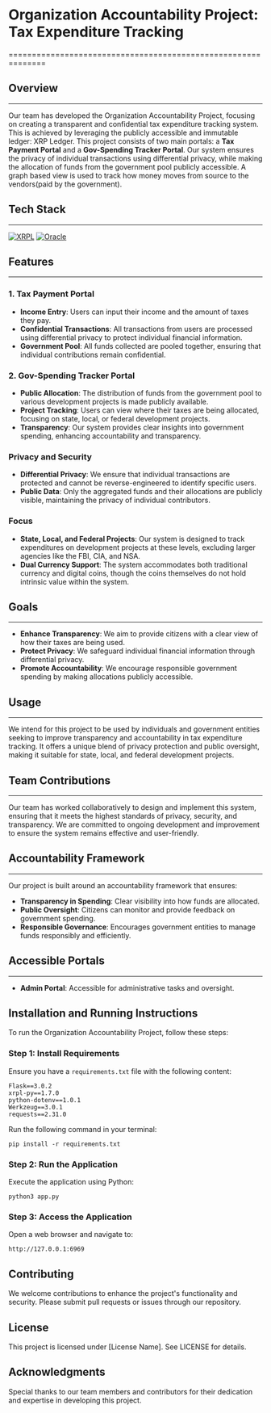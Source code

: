 # Organization Accountability Project: Tax Expenditure Tracking
==============================================================

## Overview
-----------

Our team has developed the Organization Accountability Project, focusing on creating a transparent and confidential tax expenditure tracking system. This is achieved by leveraging the publicly accessible and immutable ledger: XRP Ledger. This project consists of two main portals: a **Tax Payment Portal** and a **Gov-Spending Tracker Portal**. Our system ensures the privacy of individual transactions using differential privacy, while making the allocation of funds from the government pool publicly accessible. A graph based view is used to track how money moves from source to the vendors(paid by the government).

## Tech Stack
-----------
<a href='https://xrpl.org/' target="_blank"><img alt='XRPL' src='https://img.shields.io/badge/XRPL-100000?style=for-the-badge&logo=XRPL&logoColor=0884FF&labelColor=0884FF&color=0884FF&margin=10'/></a> <a href='https://container-registry.oracle.com/ords/f?p=113:10::::::' target="_blank"><img alt='Oracle' src='https://img.shields.io/badge/Oracle_CI/CR-100000?style=for-the-badge&logo=Oracle&logoColor=FF0505&labelColor=FF0505&color=FF0505'/></a><a href='https://www.python.org/' target="_blank"><img alt='' src='https://img.shields.io/badge/Python-100000?style=for-the-badge&logo=&logoColor=9AFF02&labelColor=9AFF02&color=9AFF02'/></a>

## Features
------------

### 1. Tax Payment Portal

- **Income Entry**: Users can input their income and the amount of taxes they pay.
- **Confidential Transactions**: All transactions from users are processed using differential privacy to protect individual financial information.
- **Government Pool**: All funds collected are pooled together, ensuring that individual contributions remain confidential.

### 2. Gov-Spending Tracker Portal

- **Public Allocation**: The distribution of funds from the government pool to various development projects is made publicly available.
- **Project Tracking**: Users can view where their taxes are being allocated, focusing on state, local, or federal development projects.
- **Transparency**: Our system provides clear insights into government spending, enhancing accountability and transparency.

### Privacy and Security

- **Differential Privacy**: We ensure that individual transactions are protected and cannot be reverse-engineered to identify specific users.
- **Public Data**: Only the aggregated funds and their allocations are publicly visible, maintaining the privacy of individual contributors.

### Focus

- **State, Local, and Federal Projects**: Our system is designed to track expenditures on development projects at these levels, excluding larger agencies like the FBI, CIA, and NSA.
- **Dual Currency Support**: The system accommodates both traditional currency and digital coins, though the coins themselves do not hold intrinsic value within the system.

## Goals
--------

- **Enhance Transparency**: We aim to provide citizens with a clear view of how their taxes are being used.
- **Protect Privacy**: We safeguard individual financial information through differential privacy.
- **Promote Accountability**: We encourage responsible government spending by making allocations publicly accessible.

## Usage
-----

We intend for this project to be used by individuals and government entities seeking to improve transparency and accountability in tax expenditure tracking. It offers a unique blend of privacy protection and public oversight, making it suitable for state, local, and federal development projects.

## Team Contributions
-------------------

Our team has worked collaboratively to design and implement this system, ensuring that it meets the highest standards of privacy, security, and transparency. We are committed to ongoing development and improvement to ensure the system remains effective and user-friendly.

## Accountability Framework
-------------------------

Our project is built around an accountability framework that ensures:

- **Transparency in Spending**: Clear visibility into how funds are allocated.
- **Public Oversight**: Citizens can monitor and provide feedback on government spending.
- **Responsible Governance**: Encourages government entities to manage funds responsibly and efficiently.

## Accessible Portals
-------------------

- **Admin Portal**: Accessible for administrative tasks and oversight.

## Installation and Running Instructions

To run the Organization Accountability Project, follow these steps:

### Step 1: Install Requirements

Ensure you have a `requirements.txt` file with the following content:

```
Flask==3.0.2
xrpl-py==1.7.0
python-dotenv==1.0.1
Werkzeug==3.0.1
requests==2.31.0
```

Run the following command in your terminal:

```
pip install -r requirements.txt
```

### Step 2: Run the Application

Execute the application using Python:

```
python3 app.py
```

### Step 3: Access the Application

Open a web browser and navigate to:

```
http://127.0.0.1:6969
```

## Contributing

We welcome contributions to enhance the project's functionality and security. Please submit pull requests or issues through our repository.

## License

This project is licensed under [License Name]. See LICENSE for details.

## Acknowledgments

Special thanks to our team members and contributors for their dedication and expertise in developing this project.
```
